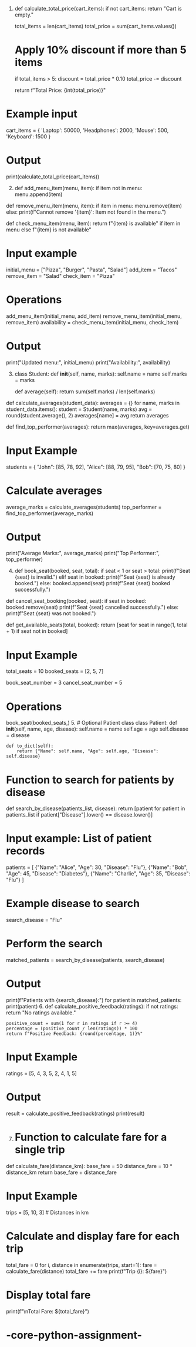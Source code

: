 1.	def calculate_total_price(cart_items):
    if not cart_items:
        return "Cart is empty."

    total_items = len(cart_items)
    total_price = sum(cart_items.values())

    # Apply 10% discount if more than 5 items
    if total_items > 5:
        discount = total_price * 0.10
        total_price -= discount

    return f"Total Price: {int(total_price)}"

# Example input
cart_items = {
    'Laptop': 50000,
    'Headphones': 2000,
    'Mouse': 500,
    'Keyboard': 1500
}

# Output
print(calculate_total_price(cart_items))







2.	def add_menu_item(menu, item):
    if item not in menu:
        menu.append(item)

def remove_menu_item(menu, item):
    if item in menu:
        menu.remove(item)
    else:
        print(f"Cannot remove '{item}': Item not found in the menu.")

def check_menu_item(menu, item):
    return f"{item} is available" if item in menu else f"{item} is not available"

# Input example
initial_menu = ["Pizza", "Burger", "Pasta", "Salad"]
add_item = "Tacos"
remove_item = "Salad"
check_item = "Pizza"

# Operations
add_menu_item(initial_menu, add_item)
remove_menu_item(initial_menu, remove_item)
availability = check_menu_item(initial_menu, check_item)

# Output
print("Updated menu:", initial_menu)
print("Availability:", availability)




3.	class Student:
    def __init__(self, name, marks):
        self.name = name
        self.marks = marks

    def average(self):
        return sum(self.marks) / len(self.marks)

def calculate_averages(student_data):
    averages = {}
    for name, marks in student_data.items():
        student = Student(name, marks)
        avg = round(student.average(), 2)
        averages[name] = avg
    return averages

def find_top_performer(averages):
    return max(averages, key=averages.get)

# Input Example
students = {
    "John": [85, 78, 92],
    "Alice": [88, 79, 95],
    "Bob": [70, 75, 80]
}

# Calculate averages
average_marks = calculate_averages(students)
top_performer = find_top_performer(average_marks)

# Output
print("Average Marks:", average_marks)
print("Top Performer:", top_performer)

4.	def book_seat(booked, seat, total):
    if seat < 1 or seat > total:
        print(f"Seat {seat} is invalid.")
    elif seat in booked:
        print(f"Seat {seat} is already booked.")
    else:
        booked.append(seat)
        print(f"Seat {seat} booked successfully.")

def cancel_seat_booking(booked, seat):
    if seat in booked:
        booked.remove(seat)
        print(f"Seat {seat} cancelled successfully.")
    else:
        print(f"Seat {seat} was not booked.")

def get_available_seats(total, booked):
    return [seat for seat in range(1, total + 1) if seat not in booked]

# Input Example
total_seats = 10
booked_seats = [2, 5, 7]

book_seat_number = 3
cancel_seat_number = 5

# Operations
book_seat(booked_seats,)
5.	# Optional Patient class
class Patient:
    def __init__(self, name, age, disease):
        self.name = name
        self.age = age
        self.disease = disease

    def to_dict(self):
        return {"Name": self.name, "Age": self.age, "Disease": self.disease}

# Function to search for patients by disease
def search_by_disease(patients_list, disease):
    return [patient for patient in patients_list if patient["Disease"].lower() == disease.lower()]

# Input example: List of patient records
patients = [
    {"Name": "Alice", "Age": 30, "Disease": "Flu"},
    {"Name": "Bob", "Age": 45, "Disease": "Diabetes"},
    {"Name": "Charlie", "Age": 35, "Disease": "Flu"}
]

# Example disease to search
search_disease = "Flu"

# Perform the search
matched_patients = search_by_disease(patients, search_disease)

# Output
print(f"Patients with {search_disease}:")
for patient in matched_patients:
    print(patient)
6.	def calculate_positive_feedback(ratings):
    if not ratings:
        return "No ratings available."

    positive_count = sum(1 for r in ratings if r >= 4)
    percentage = (positive_count / len(ratings)) * 100
    return f"Positive Feedback: {round(percentage, 1)}%"

# Input Example
ratings = [5, 4, 3, 5, 2, 4, 1, 5]

# Output
result = calculate_positive_feedback(ratings)
print(result)

7.	# Function to calculate fare for a single trip
def calculate_fare(distance_km):
    base_fare = 50
    distance_fare = 10 * distance_km
    return base_fare + distance_fare

# Input Example
trips = [5, 10, 3]  # Distances in km

# Calculate and display fare for each trip
total_fare = 0
for i, distance in enumerate(trips, start=1):
    fare = calculate_fare(distance)
    total_fare += fare
    print(f"Trip {i}: ${fare}")

# Display total fare
print(f"\nTotal Fare: ${total_fare}")
# -core-python-assignment-
